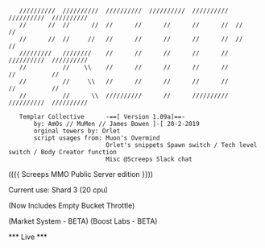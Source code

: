 

       //////////  //////////  //////////  //////////  //////////  //////////  //////////
       //      //  //      //  //      //      //      //      //  //          //
       //      //  //     //   //      //      //      //      //  //          //
       /////////   ////////    //      //      //      //      //  //////////  //////////
       //          //    \\    //      //      //      //      //          //          //
       //          //     \\   //      //      //      //      //          //          //
       //          //      \\  //////////      //      //////////  //////////  //////////

       Templar Collective      -==[ Version 1.09a]==- 
           by: AmOs // MuMen // James Bowen ]-[ 20-2-2019
           orginal towers by: Orlet
           script usages from: Muon's Overmind
                               Orlet's snippets Spawn switch / Tech level switch / Body Creator function
                               Misc @Screeps Slack chat
                               
(({{ Screeps MMO Public Server edition }}))

Current use: Shard 3 (20 cpu)

(Now Includes Empty Bucket Throttle)

(Market System - BETA) (Boost Labs - BETA)

***  Live  ***
